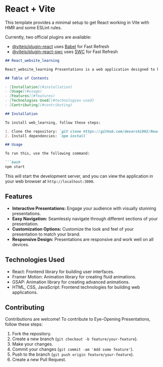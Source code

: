# React + Vite

This template provides a minimal setup to get React working in Vite with HMR and some ESLint rules.

Currently, two official plugins are available:

- [@vitejs/plugin-react](https://github.com/vitejs/vite-plugin-react/blob/main/packages/plugin-react/README.md) uses [Babel](https://babeljs.io/) for Fast Refresh
- [@vitejs/plugin-react-swc](https://github.com/vitejs/vite-plugin-react-swc) uses [SWC](https://swc.rs/) for Fast Refresh



```markdown
## React_website_learning

React_website_learning Presentations is a web application designed to help fast-growing tech businesses raise funds, sell products, explain complex ideas, and hire great people. The application offers visually engaging presentations that captivate audiences and effectively communicate key messages.

## Table of Contents

- [Installation](#installation)
- [Usage](#usage)
- [Features](#features)
- [Technologies Used](#technologies-used)
- [Contributing](#contributing)

## Installation

To install web_learning, follow these steps:

1. Clone the repository: `git clone https://github.com/devarshi002/React_website_learning.git`
2. Install dependencies: `npm install`

## Usage

To run this, use the following command:

```bash
npm start
```

This will start the development server, and you can view the application in your web browser at `http://localhost:3000`.

## Features

- **Interactive Presentations:** Engage your audience with visually stunning presentations.
- **Easy Navigation:** Seamlessly navigate through different sections of your presentation.
- **Customization Options:** Customize the look and feel of your presentation to match your brand.
- **Responsive Design:** Presentations are responsive and work well on all devices.

## Technologies Used

- React: Frontend library for building user interfaces.
- Framer Motion: Animation library for creating fluid animations.
- GSAP: Animation library for creating advanced animations.
- HTML, CSS, JavaScript: Frontend technologies for building web applications.

## Contributing

Contributions are welcome! To contribute to Eye-Opening Presentations, follow these steps:

1. Fork the repository.
2. Create a new branch (`git checkout -b feature/your-feature`).
3. Make your changes.
4. Commit your changes (`git commit -am 'Add some feature'`).
5. Push to the branch (`git push origin feature/your-feature`).
6. Create a new Pull Request.


```
